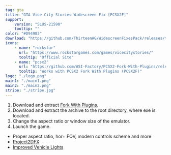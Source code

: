 ```yaml
---
tag: gta
title: "GTA Vice City Stories Widescreen Fix [PCSX2F]"
support: 
    version: "SLUS-21590"
    tooltip: ""
color: "#D94983"
download: "https://github.com/ThirteenAG/WidescreenFixesPack/releases/tag/gtavcs"
icons:
    - name: "rockstar"
      url: "https://www.rockstargames.com/games/vicecitystories/"
      tooltip: "Official Site"
    - name: "pcsx2"
      url: "https://github.com/ASI-Factory/PCSX2-Fork-With-Plugins/releases/tag/latest"
      tooltip: "Works with PCSX2 Fork With Plugins (PCSX2F)"
logo: "./logo.png"
main1: "./main1.png"
main2: "./main2.png"
stripe: "./stripe.jpg"
---
```


1. Download and extract [Fork With Plugins](https://github.com/ASI-Factory/PCSX2-Fork-With-Plugins/releases/tag/latest">PCSX2).
2. Download and extract the archive to the root directory, where exe is located.
3. Change the aspect ratio or window size of the emulator.
4. Launch the game.

- Proper aspect ratio, hor+ FOV, modern controls scheme and more
- [Project2DFX](https://user-images.githubusercontent.com/4904157/166120612-d05a7258-2187-488c-b408-087511bd93a8.png)
- [Improved Vehicle Lights](https://imgur.com/ucsl46z)
